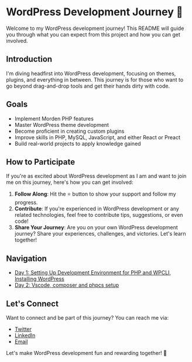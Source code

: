 # WordPress Development Journey 🚀

Welcome to my WordPress development journey! This README will guide you through what you can expect from this project and how you can get involved.

## Introduction

I'm diving headfirst into WordPress development, focusing on themes, plugins, and everything in between. This journey is for those who want to go beyond drag-and-drop tools and get their hands dirty with code.

## Goals

- Implement Morden PHP features
- Master WordPress theme development
- Become proficient in creating custom plugins
- Improve skills in PHP, MySQL, JavaScript, and either React or Preact
- Build real-world projects to apply knowledge gained

## How to Participate

If you're as excited about WordPress development as I am and want to join me on this journey, here's how you can get involved:

1. **Follow Along**: Hit the ⭐️ button to show your support and follow my progress.
2. **Contribute**: If you're experienced in WordPress development or any related technologies, feel free to contribute tips, suggestions, or even code!
3. **Share Your Journey**: Are you on your own WordPress development journey? Share your experiences, challenges, and victories. Let's learn together!

## Navigation
- [Day 1: Setting Up Development Environment for PHP and WPCLI, Installing WordPress](./learning/day1/README.md)
- [Day 2: Vscode, composer and phpcs setup](./learning/day2/README.md)
## Let's Connect

Want to connect and be part of this journey? You can reach me via:

- [Twitter](https://twitter.com/subaasw)
- [LinkedIn](https://linkedin.com/in/mrsbs)
- [Email](mailto:mrsbs.giri@gmail.com)

Let's make WordPress development fun and rewarding together! 🎉
